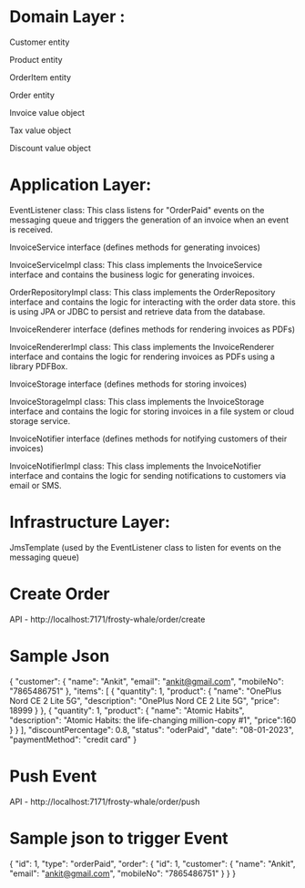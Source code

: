 # Domain Layer :

Customer entity

Product entity

OrderItem entity

Order entity

Invoice value object

Tax value object

Discount value object

# Application Layer:

EventListener class: This class listens for "OrderPaid" events on the messaging queue and triggers the generation of an invoice when an event is received.

InvoiceService interface (defines methods for generating invoices)

InvoiceServiceImpl class: This class implements the InvoiceService interface and contains the business logic for generating invoices. 

OrderRepositoryImpl class: This class implements the OrderRepository interface and contains the logic for interacting with the order data store. this is using  JPA or JDBC to persist and retrieve data from the database.

InvoiceRenderer interface (defines methods for rendering invoices as PDFs)

InvoiceRendererImpl class: This class implements the InvoiceRenderer interface and contains the logic for rendering invoices as PDFs using a library PDFBox.

InvoiceStorage interface (defines methods for storing invoices)

InvoiceStorageImpl class: This class implements the InvoiceStorage interface and contains the logic for storing invoices in a file system or cloud storage service.

InvoiceNotifier interface (defines methods for notifying customers of their invoices)

InvoiceNotifierImpl class: This class implements the InvoiceNotifier interface and contains the logic for sending notifications to customers via email or SMS.


# Infrastructure Layer:

JmsTemplate (used by the EventListener class to listen for events on the messaging queue)

# Create Order
API - http://localhost:7171/frosty-whale/order/create

# Sample Json
{
"customer": {
"name": "Ankit",
"email": "ankit@gmail.com",
"mobileNo": "7865486751"
},
"items": [
{
"quantity": 1,
"product": {
"name": "OnePlus Nord CE 2 Lite 5G",
"description": "OnePlus Nord CE 2 Lite 5G",
"price": 18999
}
},
{
"quantity": 1,
"product": {
"name": "Atomic Habits",
"description": "Atomic Habits: the life-changing million-copy #1",
"price":160
}
}
],
"discountPercentage": 0.8,
"status": "oderPaid",
"date": "08-01-2023",
"paymentMethod": "credit card"
}

# Push Event 

API - http://localhost:7171/frosty-whale/order/push
# Sample  json to trigger Event

{
"id": 1,
"type": "orderPaid",
"order": {
"id": 1,
"customer": {
"name": "Ankit",
"email": "ankit@gmail.com",
"mobileNo": "7865486751"
}
}
}




